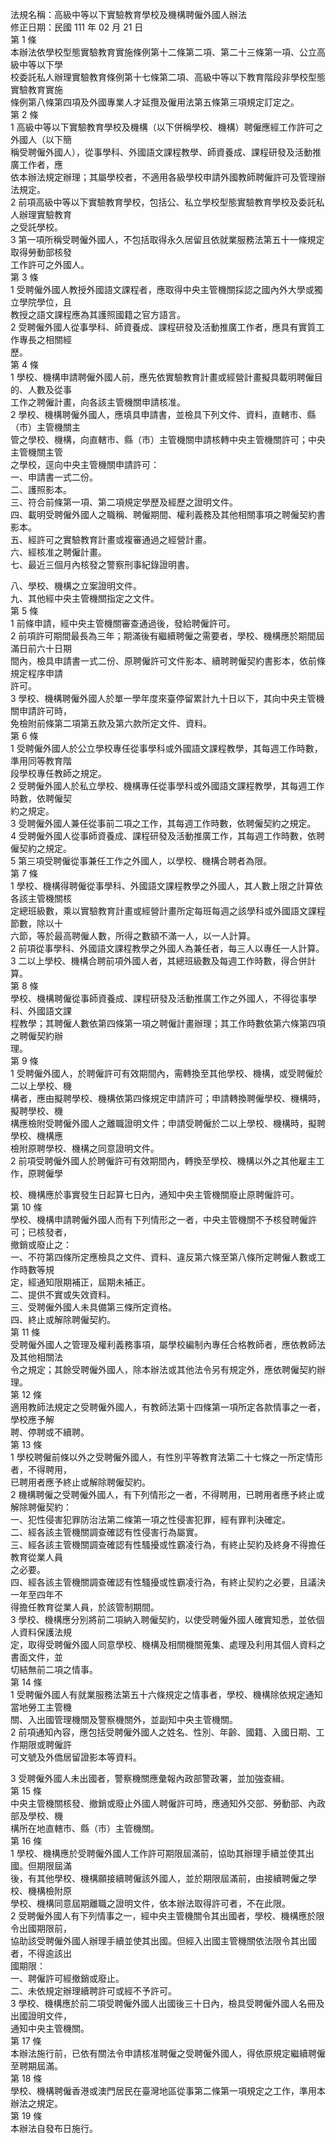 法規名稱：高級中等以下實驗教育學校及機構聘僱外國人辦法  
修正日期：民國 111 年 02 月 21 日  
第 1 條  
本辦法依學校型態實驗教育實施條例第十二條第二項、第二十三條第一項、公立高級中等以下學  
校委託私人辦理實驗教育條例第十七條第二項、高級中等以下教育階段非學校型態實驗教育實施  
條例第八條第四項及外國專業人才延攬及僱用法第五條第三項規定訂定之。  
第 2 條  
1 高級中等以下實驗教育學校及機構（以下併稱學校、機構）聘僱應經工作許可之外國人（以下簡  
稱受聘僱外國人），從事學科、外國語文課程教學、師資養成、課程研發及活動推廣工作者，應  
依本辦法規定辦理；其屬學校者，不適用各級學校申請外國教師聘僱許可及管理辦法規定。  
2 前項高級中等以下實驗教育學校，包括公、私立學校型態實驗教育學校及委託私人辦理實驗教育  
之受託學校。  
3 第一項所稱受聘僱外國人，不包括取得永久居留且依就業服務法第五十一條規定取得勞動部核發  
工作許可之外國人。  
第 3 條  
1 受聘僱外國人教授外國語文課程者，應取得中央主管機關採認之國內外大學或獨立學院學位，且  
教授之語文課程應為其護照國籍之官方語言。  
2 受聘僱外國人從事學科、師資養成、課程研發及活動推廣工作者，應具有實質工作專長之相關經  
歷。  
第 4 條  
1 學校、機構申請聘僱外國人前，應先依實驗教育計畫或經營計畫擬具載明聘僱目的、人數及從事  
工作之聘僱計畫，向各該主管機關申請核准。  
2 學校、機構聘僱外國人，應填具申請書，並檢具下列文件、資料，直轄市、縣（市）主管機關主  
管之學校、機構，向直轄市、縣（市）主管機關申請核轉中央主管機關許可；中央主管機關主管  
之學校，逕向中央主管機關申請許可：  
一、申請書一式二份。  
二、護照影本。  
三、符合前條第一項、第二項規定學歷及經歷之證明文件。  
四、載明受聘僱外國人之職稱、聘僱期間、權利義務及其他相關事項之聘僱契約書影本。  
五、經許可之實驗教育計畫或複審通過之經營計畫。  
六、經核准之聘僱計畫。  
七、最近三個月內核發之警察刑事紀錄證明書。  


八、學校、機構之立案證明文件。  
九、其他經中央主管機關指定之文件。  
第 5 條  
1 前條申請，經中央主管機關審查通過後，發給聘僱許可。  
2 前項許可期間最長為三年；期滿後有繼續聘僱之需要者，學校、機構應於期間屆滿日前六十日期  
間內，檢具申請書一式二份、原聘僱許可文件影本、續聘聘僱契約書影本，依前條規定程序申請  
許可。  
3 學校、機構聘僱外國人於單一學年度來臺停留累計九十日以下，其向中央主管機關申請許可時，  
免檢附前條第二項第五款及第六款所定文件、資料。  
第 6 條  
1 受聘僱外國人於公立學校專任從事學科或外國語文課程教學，其每週工作時數，準用同等教育階  
段學校專任教師之規定。  
2 受聘僱外國人於私立學校、機構專任從事學科或外國語文課程教學，其每週工作時數，依聘僱契  
約之規定。  
3 受聘僱外國人兼任從事前二項之工作，其每週工作時數，依聘僱契約之規定。  
4 受聘僱外國人從事師資養成、課程研發及活動推廣工作，其每週工作時數，依聘僱契約之規定。  
5 第三項受聘僱從事兼任工作之外國人，以學校、機構合聘者為限。  
第 7 條  
1 學校、機構得聘僱從事學科、外國語文課程教學之外國人，其人數上限之計算依各該主管機關核  
定總班級數，乘以實驗教育計畫或經營計畫所定每班每週之該學科或外國語文課程節數，除以十  
六節，等於最高聘僱人數，所得之數額不滿一人，以一人計算。  
2 前項從事學科、外國語文課程教學之外國人為兼任者，每三人以專任一人計算。  
3 二以上學校、機構合聘前項外國人者，其總班級數及每週工作時數，得合併計算。  
第 8 條  
學校、機構聘僱從事師資養成、課程研發及活動推廣工作之外國人，不得從事學科、外國語文課  
程教學；其聘僱人數依第四條第一項之聘僱計畫辦理；其工作時數依第六條第四項之聘僱契約辦  
理。  
第 9 條  
1 受聘僱外國人，於聘僱許可有效期間內，需轉換至其他學校、機構，或受聘僱於二以上學校、機  
構者，應由擬聘學校、機構依第四條規定申請許可；申請轉換聘僱學校、機構時，擬聘學校、機  
構應檢附受聘僱外國人之離職證明文件；申請受聘僱於二以上學校、機構時，擬聘學校、機構應  
檢附原聘學校、機構之同意證明文件。  
2 前項受聘僱外國人於聘僱許可有效期間內，轉換至學校、機構以外之其他雇主工作，原聘僱學  


校、機構應於事實發生日起算七日內，通知中央主管機關廢止原聘僱許可。  
第 10 條  
學校、機構申請聘僱外國人而有下列情形之一者，中央主管機關不予核發聘僱許可；已核發者，  
撤銷或廢止之：  
一、不符第四條所定應檢具之文件、資料、違反第六條至第八條所定聘僱人數或工作時數等規  
定，經通知限期補正，屆期未補正。  
二、提供不實或失效資料。  
三、受聘僱外國人未具備第三條所定資格。  
四、終止或解除聘僱契約。  
第 11 條  
受聘僱外國人之管理及權利義務事項，屬學校編制內專任合格教師者，應依教師法及其他相關法  
令之規定；其餘受聘僱外國人，除本辦法或其他法令另有規定外，應依聘僱契約辦理。  
第 12 條  
適用教師法規定之受聘僱外國人，有教師法第十四條第一項所定各款情事之一者，學校應予解  
聘、停聘或不續聘。  
第 13 條  
1 學校聘僱前條以外之受聘僱外國人，有性別平等教育法第二十七條之一所定情形者，不得聘用，  
已聘用者應予終止或解除聘僱契約。  
2 機構聘僱之受聘僱外國人，有下列情形之一者，不得聘用，已聘用者應予終止或解除聘僱契約：  
一、犯性侵害犯罪防治法第二條第一項之性侵害犯罪，經有罪判決確定。  
二、經各該主管機關調查確認有性侵害行為屬實。  
三、經各該主管機關調查確認有性騷擾或性霸凌行為，有終止契約及終身不得擔任教育從業人員  
之必要。  
四、經各該主管機關調查確認有性騷擾或性霸凌行為，有終止契約之必要，且議決一年至四年不  
得擔任教育從業人員，於該管制期間。  
3 學校、機構應分別將前二項納入聘僱契約，以使受聘僱外國人確實知悉，並依個人資料保護法規  
定，取得受聘僱外國人同意學校、機構及相關機關蒐集、處理及利用其個人資料之書面文件，並  
切結無前二項之情事。  
第 14 條  
1 受聘僱外國人有就業服務法第五十六條規定之情事者，學校、機構除依規定通知當地勞工主管機  
關、入出國管理機關及警察機關外，並副知中央主管機關。  
2 前項通知內容，應包括受聘僱外國人之姓名、性別、年齡、國籍、入國日期、工作期限或聘僱許  
可文號及外僑居留證影本等資料。  


3 受聘僱外國人未出國者，警察機關應彙報內政部警政署，並加強查緝。  
第 15 條  
中央主管機關核發、撤銷或廢止外國人聘僱許可時，應通知外交部、勞動部、內政部及學校、機  
構所在地直轄市、縣（市）主管機關。  
第 16 條  
1 學校、機構應於受聘僱外國人工作許可期限屆滿前，協助其辦理手續並使其出國。但期限屆滿  
後，有其他學校、機構願接續聘僱該外國人，並於期限屆滿前，由接續聘僱之學校、機構檢附原  
學校、機構同意屆期離職之證明文件，依本辦法取得許可者，不在此限。  
2 受聘僱外國人有下列情事之一，經中央主管機關令其出國者，學校、機構應於限令出國期限前，  
協助該受聘僱外國人辦理手續並使其出國。但經入出國主管機關依法限令其出國者，不得逾該出  
國期限：  
一、聘僱許可經撤銷或廢止。  
二、未依規定辦理續聘許可或經不予許可。  
3 學校、機構應於前二項受聘僱外國人出國後三十日內，檢具受聘僱外國人名冊及出國證明文件，  
通知中央主管機關。  
第 17 條  
本辦法施行前，已依有關法令申請核准聘僱之受聘僱外國人，得依原規定繼續聘僱至聘期屆滿。  
第 18 條  
學校、機構聘僱香港或澳門居民在臺灣地區從事第二條第一項規定之工作，準用本辦法之規定。  
第 19 條  
本辦法自發布日施行。  


